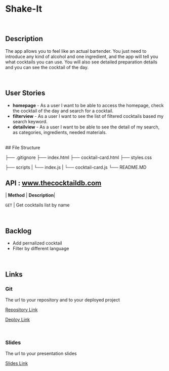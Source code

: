 # Shake-It

<br>


## Description

The app allows you to feel like an actual bartender. You just need to introduce any kind of alcohol and one ingredient, and the app will tell you what cocktails you can use. You will also see detailed preparation details and you can see the cocktail of the day.

<br>

## User Stories

- **homepage** - As a user I want to be able to access the homepage, check the cocktail of the day and search for a cocktail.
- **filterview** - As a user I want to see the list of filtered cocktails based my search keyword.
- **detailview** - As a user I want to be able to see the detail of my search, as categories, ingredients, needed materials.

<br>
## File Structure

├── .gitignore
├── index.html
├── cocktail-card.html
├── styles.css

├── scripts
|   └── index.js
|   └── cocktail-card.js
└── README.MD
<br>



## API : www.thecocktaildb.com


| **Method** | **Description**|

 `GET`      | Get cocktails list by name       

<br>



## Backlog
- Add pernalized cocktail
- Filter by different language


<br>



## Links


### Git

The url to your repository and to your deployed project

[Repository Link](https://github.com/barbara-carnieri/Shake-It.git)

[Deploy Link](https://barbara-carnieri.github.io/Shake-It/)


<br>


### Slides

The url to your presentation slides

[Slides Link](https://docs.google.com/presentation/d/1VQcplyUKY1oQ4eF-rlm9Gi38xYvVMQAw8kzCDDXvUEA/edit?usp=sharing)
